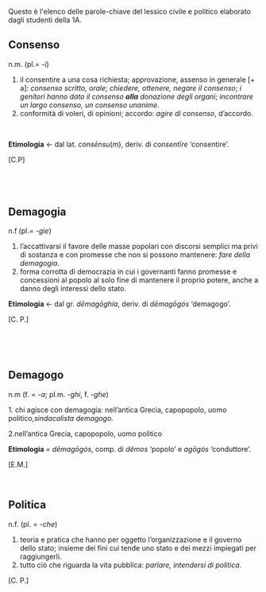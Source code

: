 <p>Questo &egrave; l'elenco delle parole-chiave del lessico civile e politico elaborato dagli studenti della 1A.</p>
<h2><strong>Consenso</strong></h2>
<p>n.m. (pl.=&nbsp;<em>-i</em>)</p>
<ol>
<li>il consentire a una cosa richiesta; approvazione, assenso in generale [+ a]:<em> consenso scritto, orale</em>;<em> chiedere, ottenere, negare il consenso</em>;<em> i genitori hanno dato il consenso </em><strong><em>alla</em></strong><em> donazione degli organi</em>;<em> incontrare un largo consenso, un consenso unanime</em>.</li>
<li>conformit&agrave; di voleri, di opinioni; accordo:<em> agire di consenso</em>, d&rsquo;accordo.</li>
</ol>
<p>&nbsp;</p>
<p><strong>Etimologia</strong> &larr; dal lat. <em>consēnsu</em>(<em>m</em>), deriv. di <em>consentīre</em> &lsquo;consentire&rsquo;.</p>
<p>[C.P]</p>
<h2>&nbsp;</h2>
<h2><strong>D</strong>emagogia</h2>
<p>n.f<strong>&nbsp;</strong>(pl.= -<em>gie</em>)</p>
<ol>
<li><span style="font-weight: 400;">l&rsquo;accattivarsi il favore delle masse popolari con discorsi semplici ma privi di sostanza e con promesse che non si possono mantenere:</span><em><span style="font-weight: 400;"> fare della demagogia</span></em><span style="font-weight: 400;">.</span></li>
<li><span style="font-weight: 400;"> forma corrotta di democrazia in cui i governanti fanno promesse e concessioni al popolo al solo fine di mantenere il proprio potere, anche a danno degli interessi dello stato.</span></li>
</ol>
<p><strong>Etimologia </strong>&larr; dal gr. <em>dēmagōgh&iacute;a</em>, deriv. di <em>dēmagōg&oacute;s</em> &lsquo;demagogo&rsquo;.</p>
<p>[C. P.]</p>
<p>&nbsp;</p>
<p>&nbsp;</p>
<h2><strong>Demagogo</strong></h2>
<p>n.m (f. =&nbsp;-<em>a</em>; pl.m. -<em>ghi</em>, f. -<em>ghe</em>)</p>
<p><span style="font-weight: 400;">1. chi agisce con demagogia: nell&rsquo;antica Grecia, capopopolo, uomo politico</span><em><span style="font-weight: 400;">,sindacalista demagogo.</span></em></p>
<p><span style="font-weight: 400;">2.nell&rsquo;antica Grecia, capopopolo, uomo politico</span></p>
<p><strong>Etimologia&nbsp;</strong><em><span style="font-weight: 400;">= </span><span style="font-weight: 400;">dē</span><span style="font-weight: 400;">mag</span><span style="font-weight: 400;">ō</span></em><span style="font-weight: 400;"><em>g&oacute;s</em>, comp. di </span><em><span style="font-weight: 400;">d&ecirc;mos</span></em><span style="font-weight: 400;"> &lsquo;popolo&rsquo; e </span><em><span style="font-weight: 400;">agō</span></em><span style="font-weight: 400;"><em>g&oacute;s</em> &lsquo;conduttore&rsquo;.</span></p>
<p>[E.M.]</p>
<p>&nbsp;</p>
<h2><strong>Politica</strong></h2>
<p>n.f. (pl. =&nbsp;<em>-che</em>)</p>
<ol>
<li>teoria e pratica che hanno per oggetto l&rsquo;organizzazione e il governo dello stato; insieme dei fini cui tende uno stato e dei mezzi impiegati per raggiungerli.</li>
<li>tutto ci&ograve; che riguarda la vita pubblica:<em> parlare, intendersi di politica</em>.</li>
</ol>
<p>[C. P.]</p>
